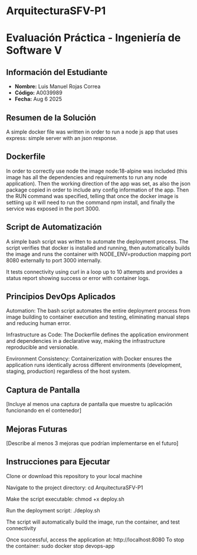 # ArquitecturaSFV-P1

# Evaluación Práctica - Ingeniería de Software V

## Información del Estudiante
- **Nombre:** Luis Manuel Rojas Correa
- **Código:** A0039989
- **Fecha:** Aug 6 2025

## Resumen de la Solución
A simple docker file was written in order to run a node js app
that uses express: simple server with an json response.



## Dockerfile

In order to correctly use node the image node:18-alpine
was included (this image has all the dependencies and requirements to
run any node application). Then the working direction of the app was
set, as also the json package copied in order to include any config
information of the app. Then the RUN command was specified, telling that 
once the docker image is settiing up it will need to run the command npm install, and finally the service was exposed in the port 3000. 


## Script de Automatización

A simple bash script was written to automate the deployment process. The script verifies that docker is installed and running, then automatically builds the image and runs the container with NODE_ENV=production mapping port 8080 externally to port 3000 internally. 

It tests connectivity using curl in a loop up to 10 attempts and provides a status report showing success or error with container logs.


## Principios DevOps Aplicados

Automation: The bash script automates the entire deployment process from image building to container execution and testing, eliminating manual steps and reducing human error.

Infrastructure as Code: The Dockerfile defines the application environment and dependencies in a declarative way, making the infrastructure reproducible and versionable.

Environment Consistency: Containerization with Docker ensures the application runs identically across different environments (development, staging, production) regardless of the host system.

## Captura de Pantalla
[Incluye al menos una captura de pantalla que muestre tu aplicación funcionando en el contenedor]

## Mejoras Futuras
[Describe al menos 3 mejoras que podrían implementarse en el futuro]

## Instrucciones para Ejecutar

Clone or download this repository to your local machine

Navigate to the project directory: cd ArquitecturaSFV-P1

Make the script executable: chmod +x deploy.sh

Run the deployment script: ./deploy.sh

The script will automatically build the image, run the container, and test connectivity

Once successful, access the application at: http://localhost:8080
To stop the container: sudo docker stop devops-app
